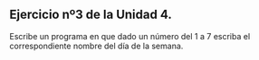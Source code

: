 ## Ejercicio nº3 de la Unidad 4.

Escribe un programa en que dado un número del 1 a 7 escriba el correspondiente
nombre del día de la semana.